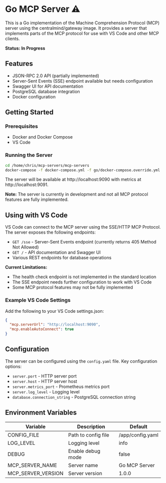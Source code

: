 # Go MCP Server ⚠️

This is a Go implementation of the Machine Comprehension Protocol (MCP) server using the centralmind/gateway image. It provides a server that implements parts of the MCP protocol for use with VS Code and other MCP clients.

**Status: In Progress**

## Features

- JSON-RPC 2.0 API (partially implemented)
- Server-Sent Events (SSE) endpoint available but needs configuration
- Swagger UI for API documentation
- PostgreSQL database integration
- Docker configuration

## Getting Started

### Prerequisites

- Docker and Docker Compose
- VS Code

### Running the Server

```bash
cd /home/chris/mcp-servers/mcp-servers
docker-compose -f docker-compose.yml -f go/docker-compose.override.yml up mcp-go
```

The server will be available at http://localhost:9090 with metrics at http://localhost:9091.

**Note:** The server is currently in development and not all MCP protocol features are fully implemented.

## Using with VS Code

VS Code can connect to the MCP server using the SSE/HTTP MCP Protocol. The server exposes the following endpoints:

- `GET /sse` - Server-Sent Events endpoint (currently returns 405 Method Not Allowed)
- `GET /` - API documentation and Swagger UI
- Various REST endpoints for database operations

**Current Limitations:**
- The health check endpoint is not implemented in the standard location
- The SSE endpoint needs further configuration to work with VS Code
- Some MCP protocol features may not be fully implemented

### Example VS Code Settings

Add the following to your VS Code settings.json:

```json
{
  "mcp.serverUrl": "http://localhost:9090",
  "mcp.enableAutoConnect": true
}
```

## Configuration

The server can be configured using the `config.yaml` file. Key configuration options:

- `server.port` - HTTP server port
- `server.host` - HTTP server host
- `server.metrics_port` - Prometheus metrics port
- `server.log_level` - Logging level
- `database.connection_string` - PostgreSQL connection string

## Environment Variables

| Variable | Description | Default |
|----------|-------------|---------|
| CONFIG_FILE | Path to config file | /app/config.yaml |
| LOG_LEVEL | Logging level | info |
| DEBUG | Enable debug mode | false |
| MCP_SERVER_NAME | Server name | Go MCP Server |
| MCP_SERVER_VERSION | Server version | 1.0.0 |
